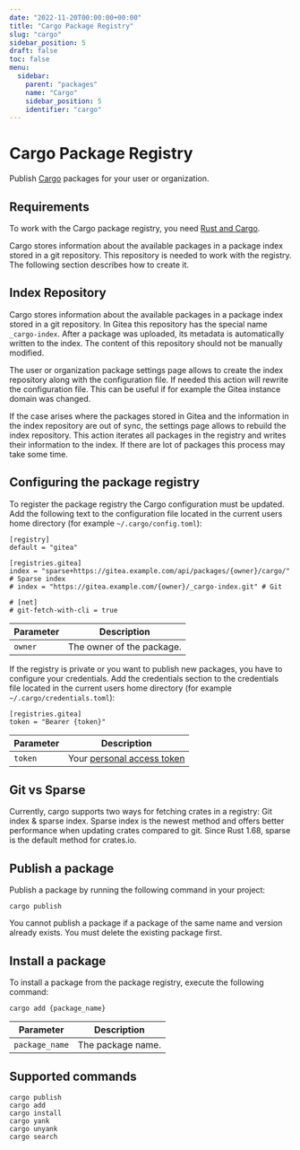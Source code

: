 ```yaml
---
date: "2022-11-20T00:00:00+00:00"
title: "Cargo Package Registry"
slug: "cargo"
sidebar_position: 5
draft: false
toc: false
menu:
  sidebar:
    parent: "packages"
    name: "Cargo"
    sidebar_position: 5
    identifier: "cargo"
---
```


# Cargo Package Registry

Publish [Cargo](https://doc.rust-lang.org/stable/cargo/) packages for your user or organization.

## Requirements

To work with the Cargo package registry, you need [Rust and Cargo](https://www.rust-lang.org/tools/install).

Cargo stores information about the available packages in a package index stored in a git repository.
This repository is needed to work with the registry.
The following section describes how to create it.

## Index Repository

Cargo stores information about the available packages in a package index stored in a git repository.
In Gitea this repository has the special name `_cargo-index`.
After a package was uploaded, its metadata is automatically written to the index.
The content of this repository should not be manually modified.

The user or organization package settings page allows to create the index repository along with the configuration file.
If needed this action will rewrite the configuration file.
This can be useful if for example the Gitea instance domain was changed.

If the case arises where the packages stored in Gitea and the information in the index repository are out of sync, the settings page allows to rebuild the index repository.
This action iterates all packages in the registry and writes their information to the index.
If there are lot of packages this process may take some time.

## Configuring the package registry

To register the package registry the Cargo configuration must be updated.
Add the following text to the configuration file located in the current users home directory (for example `~/.cargo/config.toml`):

```
[registry]
default = "gitea"

[registries.gitea]
index = "sparse+https://gitea.example.com/api/packages/{owner}/cargo/" # Sparse index
# index = "https://gitea.example.com/{owner}/_cargo-index.git" # Git

# [net]
# git-fetch-with-cli = true
```

| Parameter | Description |
| --------- | ----------- |
| `owner`   | The owner of the package. |

If the registry is private or you want to publish new packages, you have to configure your credentials.
Add the credentials section to the credentials file located in the current users home directory (for example `~/.cargo/credentials.toml`):

```
[registries.gitea]
token = "Bearer {token}"
```

| Parameter | Description |
| --------- | ----------- |
| `token`   | Your [personal access token](development/api-usage.md#authentication) |

## Git vs Sparse

Currently, cargo supports two ways for fetching crates in a registry: Git index & sparse index.
Sparse index is the newest method and offers better performance when updating crates compared to git.
Since Rust 1.68, sparse is the default method for crates.io.

## Publish a package

Publish a package by running the following command in your project:

```shell
cargo publish
```

You cannot publish a package if a package of the same name and version already exists. You must delete the existing package first.

## Install a package

To install a package from the package registry, execute the following command:

```shell
cargo add {package_name}
```

| Parameter      | Description |
| -------------- | ----------- |
| `package_name` | The package name. |

## Supported commands

```
cargo publish
cargo add
cargo install
cargo yank
cargo unyank
cargo search
```
